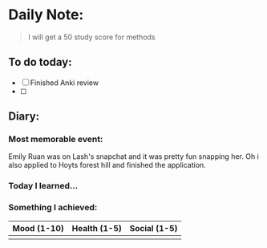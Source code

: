 # Daily Note: 

> I will get a 50 study score for methods

## To do today:
- [ ] Finished Anki review
- [ ] 

## Diary:
### Most memorable event:
Emily Ruan was on Lash's snapchat and it was pretty fun snapping her. Oh i also applied to Hoyts forest hill and finished the application.

### Today I learned...


### Something I achieved:



| Mood (1-10) | Health (1-5) | Social (1-5) |
| ----------- | ------------ | ------------ |
|             |              |              |
